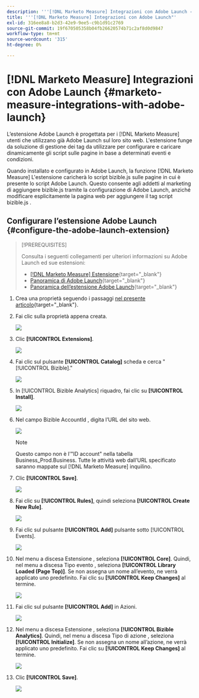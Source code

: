 ```yaml
---
description: '''[!DNL Marketo Measure] Integrazioni con Adobe Launch - [!DNL Marketo Measure] - Documentazione del prodotto"'
title: '''[!DNL Marketo Measure] Integrazioni con Adobe Launch"'
exl-id: 316ee8a8-b2d3-42e9-9ee5-c9b1d91c2769
source-git-commit: 19f670505358b04fb26620574b71c2af8d0d9847
workflow-type: tm+mt
source-wordcount: '315'
ht-degree: 0%

---
```


# [!DNL Marketo Measure] Integrazioni con Adobe Launch {#marketo-measure-integrations-with-adobe-launch}

L’estensione Adobe Launch è progettata per i [!DNL Marketo Measure] utenti che utilizzano già Adobe Launch sul loro sito web. L&#39;estensione funge da soluzione di gestione dei tag da utilizzare per configurare e caricare dinamicamente gli script sulle pagine in base a determinati eventi e condizioni.

Quando installato e configurato in Adobe Launch, la funzione [!DNL Marketo Measure] L&#39;estensione caricherà lo script bizible.js sulle pagine in cui è presente lo script Adobe Launch. Questo consente agli addetti al marketing di aggiungere bizible.js tramite la configurazione di Adobe Launch, anziché modificare esplicitamente la pagina web per aggiungere il tag script bizible.js .

## Configurare l’estensione Adobe Launch {#configure-the-adobe-launch-extension}

>[!PREREQUISITES]
>
>Consulta i seguenti collegamenti per ulteriori informazioni su Adobe Launch ed sue estensioni:
>
>* [[!DNL Marketo Measure] Estensione](https://experienceleague.adobe.com/docs/experience-platform/destinations/catalog/email/bizible.html?lang=en#catalog){target=&quot;_blank&quot;}
>* [Panoramica di Adobe Launch](https://experienceleague.adobe.com/docs/launch-learn/implementing-in-websites-with-launch/index.html?lang=en#prerequisites){target=&quot;_blank&quot;}
>* [Panoramica dell’estensione Adobe Launch](https://experienceleague.adobe.com/docs/launch/using/extension-dev/overview.html?lang=en#extension-configuration){target=&quot;_blank&quot;}


1. Crea una proprietà seguendo i passaggi [nel presente articolo](https://experienceleague.adobe.com/docs/platform-learn/implement-in-websites/configure-tags/create-a-property.html?lang=en#go-to-the-data-collection-interface){target=&quot;_blank&quot;}.

1. Fai clic sulla proprietà appena creata.

   ![](assets/marketo-measure-integrations-with-adobe-launch-1.png)

1. Clic **[!UICONTROL Extensions]**.

   ![](assets/marketo-measure-integrations-with-adobe-launch-2.png)

1. Fai clic sul pulsante **[!UICONTROL Catalog]** scheda e cerca &quot;[!UICONTROL Bizible].&quot;

   ![](assets/marketo-measure-integrations-with-adobe-launch-3.png)

1. In [!UICONTROL Bizible Analytics] riquadro, fai clic su **[!UICONTROL Install]**.

   ![](assets/marketo-measure-integrations-with-adobe-launch-4.png)

1. Nel campo Bizible AccountId , digita l’URL del sito web.

   ![](assets/marketo-measure-integrations-with-adobe-launch-5.png)

   >[!NOTE]
   >
   >Questo campo non è l&#39;&quot;ID account&quot; nella tabella Business_Prod.Business. Tutte le attività web dall’URL specificato saranno mappate sul [!DNL Marketo Measure] inquilino.

1. Clic **[!UICONTROL Save]**.

   ![](assets/marketo-measure-integrations-with-adobe-launch-6.png)

1. Fai clic su **[!UICONTROL Rules]**, quindi seleziona **[!UICONTROL Create New Rule]**.

   ![](assets/marketo-measure-integrations-with-adobe-launch-7.png)

1. Fai clic sul pulsante **[!UICONTROL Add]** pulsante sotto [!UICONTROL Events].

   ![](assets/marketo-measure-integrations-with-adobe-launch-8.png)

1. Nel menu a discesa Estensione , seleziona **[!UICONTROL Core]**. Quindi, nel menu a discesa Tipo evento , seleziona **[!UICONTROL Library Loaded (Page Top)]**. Se non assegna un nome all’evento, ne verrà applicato uno predefinito. Fai clic su **[!UICONTROL Keep Changes]** al termine.

   ![](assets/marketo-measure-integrations-with-adobe-launch-9.png)

1. Fai clic sul pulsante **[!UICONTROL Add]** in Azioni.

   ![](assets/marketo-measure-integrations-with-adobe-launch-10.png)

1. Nel menu a discesa Estensione , seleziona **[!UICONTROL Bizible Analytics]**. Quindi, nel menu a discesa Tipo di azione , seleziona **[!UICONTROL Initialize]**. Se non assegna un nome all’azione, ne verrà applicato uno predefinito. Fai clic su **[!UICONTROL Keep Changes]** al termine.

   ![](assets/marketo-measure-integrations-with-adobe-launch-11.png)

1. Clic **[!UICONTROL Save]**.

   ![](assets/marketo-measure-integrations-with-adobe-launch-12.png)
